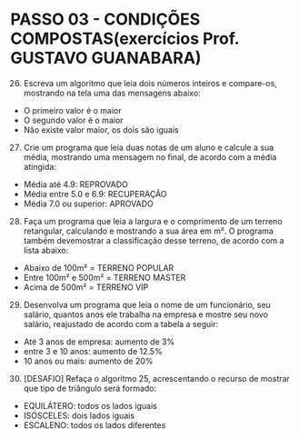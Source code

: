 # PASSO 03 - CONDIÇÕES COMPOSTAS(exercícios Prof. GUSTAVO GUANABARA)
26) Escreva um algoritmo que leia dois números inteiros e compare-os, mostrando
na tela uma das mensagens abaixo:
 - O primeiro valor é o maior
 - O segundo valor é o maior
 - Não existe valor maior, os dois são iguais
27) Crie um programa que leia duas notas de um aluno e calcule a sua média,
mostrando uma mensagem no final, de acordo com a média atingida:
 - Média até 4.9: REPROVADO
 - Média entre 5.0 e 6.9: RECUPERAÇÃO
 - Média 7.0 ou superior: APROVADO
28) Faça um programa que leia a largura e o comprimento de um terreno
retangular, calculando e mostrando a sua área em m². O programa também
devemostrar a classificação desse terreno, de acordo com a lista abaixo:
 - Abaixo de 100m² = TERRENO POPULAR
 - Entre 100m² e 500m² = TERRENO MASTER
 - Acima de 500m² = TERRENO VIP
29) Desenvolva um programa que leia o nome de um funcionário, seu salário,
quantos anos ele trabalha na empresa e mostre seu novo salário, reajustado de
acordo com a tabela a seguir:
 - Até 3 anos de empresa: aumento de 3%
 - entre 3 e 10 anos: aumento de 12.5%
 - 10 anos ou mais: aumento de 20%
30) [DESAFIO] Refaça o algoritmo 25, acrescentando o recurso de mostrar que tipo
de triângulo será formado:
 - EQUILÁTERO: todos os lados iguais
 - ISÓSCELES: dois lados iguais
 - ESCALENO: todos os lados diferentes
